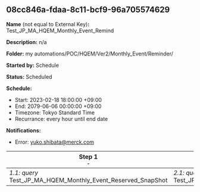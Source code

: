 ## 08cc846a-fdaa-8c11-bcf9-96a705574629

**Name** (not equal to External Key)**:** Test_JP_MA_HQEM_Monthly_Event_Remind

**Description:** n/a

**Folder:** my automations/POC/HQEM/Ver2/Monthly_Event/Reminder/

**Started by:** Schedule

**Status:** Scheduled

**Schedule:**

* Start: 2023-02-18 18:00:00 +09:00
* End: 2079-06-06 00:00:00 +09:00
* Timezone: Tokyo Standard Time
* Recurrance: every hour until end date

**Notifications:**

* Error: yuko.shibata@merck.com

| Step 1<br>_<small>-</small>_ | Step 2<br>_<small>-</small>_ | Step 3<br>_<small>-</small>_ | Step 4<br>_<small>-</small>_ | Step 5<br>_<small>-</small>_ | Step 6<br>_<small>-</small>_ | Step 7<br>_<small>-</small>_ | Step 8<br>_<small>-</small>_ |
| --- | --- | --- | --- | --- | --- | --- | --- |
| _1.1: query_<br>Test_JP_MA_HQEM_Monthly_Event_Reserved_SnapShot | _2.1: query_<br>Test_JP_MA_HQEM_Monthly_Event_Reserved_getCMID_PF | _3.1: query_<br>Test_JP_MA_HQEM_Monthly_Event_Reserved_getCMID_BRI | _4.1: query_<br>Test_JP_MA_HQEM_Monthly_Event_Remind1 | _5.1: query_<br>Test_JP_MA_HQEM_Monthly_Event_Remind2 | _6.1: query_<br>Test_JP_MA_HQEM_Monthly_Event_Remind3 | _7.1: query_<br>Test_JP_MA_HQEM_Monthly_Event_Update_flg_remind | _8.1: journeyEntry_<br>Test_JP_MA_HQEM_Monthly_Event_Remind |
